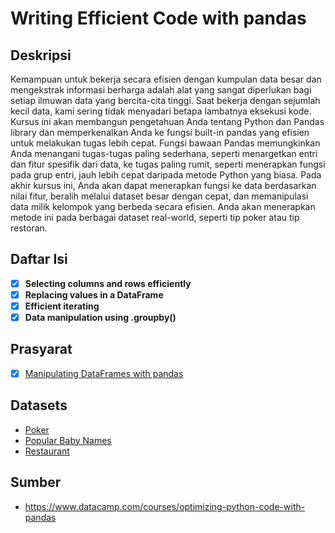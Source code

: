 # Writing Efficient Code with pandas

## Deskripsi

Kemampuan untuk bekerja secara efisien dengan kumpulan data besar dan mengekstrak informasi berharga adalah alat yang sangat diperlukan bagi setiap ilmuwan data yang bercita-cita tinggi. Saat bekerja dengan sejumlah kecil data, kami sering tidak menyadari betapa lambatnya eksekusi kode. Kursus ini akan membangun pengetahuan Anda tentang Python dan Pandas library dan memperkenalkan Anda ke fungsi built-in pandas yang efisien untuk melakukan tugas lebih cepat. Fungsi bawaan Pandas memungkinkan Anda menangani tugas-tugas paling sederhana, seperti menargetkan entri dan fitur spesifik dari data, ke tugas paling rumit, seperti menerapkan fungsi pada grup entri, jauh lebih cepat daripada metode Python yang biasa. Pada akhir kursus ini, Anda akan dapat menerapkan fungsi ke data berdasarkan nilai fitur, beralih melalui dataset besar dengan cepat, dan memanipulasi data milik kelompok yang berbeda secara efisien. Anda akan menerapkan metode ini pada berbagai dataset real-world, seperti tip poker atau tip restoran.

## Daftar Isi

- [x] **Selecting columns and rows efficiently**
- [x] **Replacing values in a DataFrame**
- [x] **Efficient iterating**
- [x] **Data manipulation using .groupby()**

## Prasyarat

- [x] [Manipulating DataFrames with pandas](https://github.com/tommypratama/datacamp/tree/master/Manipulating%20DataFrames%20with%20pandas)
   
## Datasets

* [Poker](https://assets.datacamp.com/production/repositories/3832/datasets/c715cfae17d00d26693da8e612cb5fbd64e69589/poker_hand.csv)
* [Popular Baby Names](https://assets.datacamp.com/production/repositories/3832/datasets/51d9e4abea83c4b10498a936d2ffbc28c0745b4f/Popular_Baby_Names.csv)
* [Restaurant](https://assets.datacamp.com/production/repositories/3832/datasets/5496a658cc7ea792ee295d61937f8b12659884ff/restaurant_data.csv)


## Sumber

* https://www.datacamp.com/courses/optimizing-python-code-with-pandas